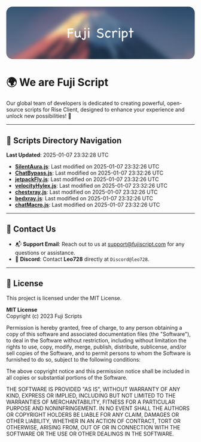 ![Banner](.github/b.webp)

# 🌍 **We are Fuji Script**

Our global team of developers is dedicated to creating powerful, open-source scripts for Rise Client, designed to enhance your experience and unlock new possibilities! 🌟

---
<!-- SCRIPTS_NAVIGATION_START -->
## 📂 **Scripts Directory Navigation**

**Last Updated**: 2025-01-07 23:32:28 UTC

- **[SilentAura.js](scripts/SilentAura.js)**: Last modified on 2025-01-07 23:32:26 UTC
- **[ChatBypass.js](scripts/ChatBypass.js)**: Last modified on 2025-01-07 23:32:26 UTC
- **[jetpackFly.js](scripts/jetpackFly.js)**: Last modified on 2025-01-07 23:32:26 UTC
- **[velocityHylex.js](scripts/velocityHylex.js)**: Last modified on 2025-01-07 23:32:26 UTC
- **[chestxray.js](scripts/chestxray.js)**: Last modified on 2025-01-07 23:32:26 UTC
- **[bedxray.js](scripts/bedxray.js)**: Last modified on 2025-01-07 23:32:26 UTC
- **[chatMacro.js](scripts/chatMacro.js)**: Last modified on 2025-01-07 23:32:26 UTC

<!-- SCRIPTS_NAVIGATION_END -->

---

## 💬 **Contact Us**  
- 📬 **Support Email**: Reach out to us at [support@fujiscript.com](mailto:support@fujiscript.com) for any questions or assistance.  
- 💬 **Discord**: Contact **Leo728** directly at `Discord@leo728`.

---

## 📜 **License**

This project is licensed under the MIT License.  

**MIT License**  
Copyright (c) 2023 Fuji Scripts  

Permission is hereby granted, free of charge, to any person obtaining a copy of this software and associated documentation files (the "Software"), to deal in the Software without restriction, including without limitation the rights to use, copy, modify, merge, publish, distribute, sublicense, and/or sell copies of the Software, and to permit persons to whom the Software is furnished to do so, subject to the following conditions:  

The above copyright notice and this permission notice shall be included in all copies or substantial portions of the Software.  

THE SOFTWARE IS PROVIDED "AS IS", WITHOUT WARRANTY OF ANY KIND, EXPRESS OR IMPLIED, INCLUDING BUT NOT LIMITED TO THE WARRANTIES OF MERCHANTABILITY, FITNESS FOR A PARTICULAR PURPOSE AND NONINFRINGEMENT. IN NO EVENT SHALL THE AUTHORS OR COPYRIGHT HOLDERS BE LIABLE FOR ANY CLAIM, DAMAGES OR OTHER LIABILITY, WHETHER IN AN ACTION OF CONTRACT, TORT OR OTHERWISE, ARISING FROM, OUT OF OR IN CONNECTION WITH THE SOFTWARE OR THE USE OR OTHER DEALINGS IN THE SOFTWARE.  
